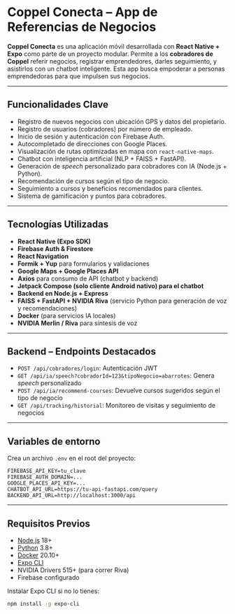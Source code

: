 
# Coppel Conecta – App de Referencias de Negocios

**Coppel Conecta** es una aplicación móvil desarrollada con **React Native + Expo** como parte de un proyecto modular. Permite a los **cobradores de Coppel** referir negocios, registrar emprendedores, darles seguimiento, y asistirlos con un chatbot inteligente. Esta app busca empoderar a personas emprendedoras para que impulsen sus negocios.

---

## Funcionalidades Clave

- Registro de nuevos negocios con ubicación GPS y datos del propietario.
- Registro de usuarios (cobradores) por número de empleado.
- Inicio de sesión y autenticación con Firebase Auth.
- Autocompletado de direcciones con Google Places.
- Visualización de rutas optimizadas en mapa con `react-native-maps`.
- Chatbot con inteligencia artificial (NLP + FAISS + FastAPI).
- Generación de *speech* personalizado para cobradores con IA (Node.js + Python).
- Recomendación de cursos según el tipo de negocio.
- Seguimiento a cursos y beneficios recomendados para clientes.
- Sistema de gamificación y puntos para cobradores.

---

## Tecnologías Utilizadas

- **React Native (Expo SDK)**
- **Firebase Auth & Firestore**
- **React Navigation**
- **Formik + Yup** para formularios y validaciones
- **Google Maps + Google Places API**
- **Axios** para consumo de API (chatbot y backend)
- **Jetpack Compose (solo cliente Android nativo) para el chatbot**
- **Backend en Node.js + Express**
- **FAISS + FastAPI + NVIDIA Riva** (servicio Python para generación de voz y recomendaciones)
- **Docker** (para servicios IA locales)
- **NVIDIA Merlin / Riva** para síntesis de voz

---

## Backend – Endpoints Destacados

- `POST /api/cobradores/login`: Autenticación JWT
- `GET /api/ia/speech?cobradorId=123&tipoNegocio=abarrotes`: Genera *speech* personalizado
- `POST /api/ia/recommend-courses`: Devuelve cursos sugeridos según el tipo de negocio
- `GET /api/tracking/historial`: Monitoreo de visitas y seguimiento de negocios

---

## Variables de entorno

Crea un archivo `.env` en el root del proyecto:

```env
FIREBASE_API_KEY=tu_clave
FIREBASE_AUTH_DOMAIN=...
GOOGLE_PLACES_API_KEY=...
CHATBOT_API_URL=https://tu-api-fastapi.com/query
BACKEND_API_URL=http://localhost:3000/api
```

---

## Requisitos Previos

- [Node.js](https://nodejs.org/) 18+
- [Python](https://www.python.org/downloads/) 3.8+
- [Docker](https://www.docker.com/) 20.10+
- [Expo CLI](https://docs.expo.dev/get-started/installation/)
- NVIDIA Drivers 515+ (para correr Riva)
- Firebase configurado 

Instalar Expo CLI si no lo tienes:

```bash
npm install -g expo-cli
```
